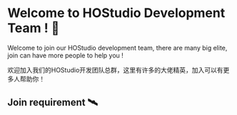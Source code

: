 # Welcome to HOStudio Development Team ! 👋
Welcome to join our HOStudio development team, there are many big elite, join can have more people to help you !

欢迎加入我们的HOStudio开发团队总群，这里有许多的大佬精英，加入可以有更多人帮助你！

## Join requirement 🛰
